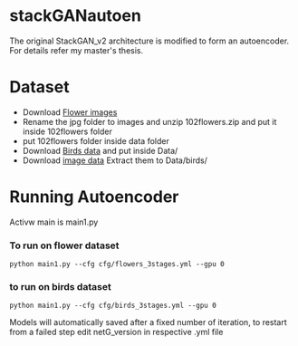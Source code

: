 # stackGANautoen

The original StackGAN_v2 architecture is modified to form an autoencoder. For details refer my master's thesis.
# Dataset
- Download [Flower images](https://www.robots.ox.ac.uk/~vgg/data/flowers/102/102flowers.tgz)
- Rename the jpg folder to images and unzip 102flowers.zip and put it inside 102flowers folder
- put 102flowers folder inside data folder
- Download [Birds data](https://drive.google.com/file/d/0B3y_msrWZaXLT1BZdVdycDY5TEE/view) and put inside Data/
- Download [image data](http://www.vision.caltech.edu/visipedia/CUB-200-2011.html) Extract them to Data/birds/
# Running Autoencoder

Activw main is main1.py
### To run on flower dataset
```
python main1.py --cfg cfg/flowers_3stages.yml --gpu 0
```
### to run on birds dataset
```
python main1.py --cfg cfg/birds_3stages.yml --gpu 0
```
Models will automatically saved after a fixed number of iteration, to restart from a failed step edit netG_version in respective .yml file
